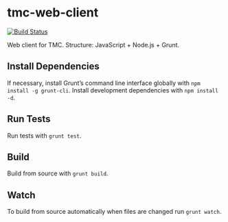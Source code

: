 # tmc-web-client

[![Build Status](https://travis-ci.org/kesapojat/tmc-web-client.svg?branch=master)](https://travis-ci.org/kesapojat/tmc-web-client/)

Web client for TMC. Structure: JavaScript + Node.js + Grunt.

## Install Dependencies

If necessary, install Grunt’s command line interface globally with `npm install -g grunt-cli`. Install development dependencies with `npm install -d`.

## Run Tests

Run tests with `grunt test`.

## Build

Build from source with `grunt build`.

## Watch

To build from source automatically when files are changed run `grunt watch`.
